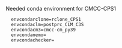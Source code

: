 Needed conda environment for CMCC-CPS1

      envcondarclone=rclone_CPS1
      envcondaclm=postprc_CLM_C3S
      envcondacm3=cmcc-cm_py39
      envcondanemo=
      envcondachecker=
